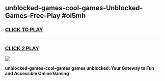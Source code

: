 
## unblocked-games-cool-games-Unblocked-Games-Free-Play #oi5mh
<h3>
<a href="https://us.freeplayer.one?title=unblocked-games-cool-games&ref=9M">CLICK TO PLAY</a></h3>
<hr>

<h3>
<a href="https://us.freeplayer.one?title=unblocked-games-cool-games&ref=9M">CLICK 2 PLAY</a>
  
</h3>

<a href="https://us.freeplayer.one?title=unblocked-games-cool-games&ref=9M"><img src="https://clearcache.store/games.png"></a>


**unblocked-games-cool-games games unblocked: Your Gateway to Fun and Accessible Online Gaming**
